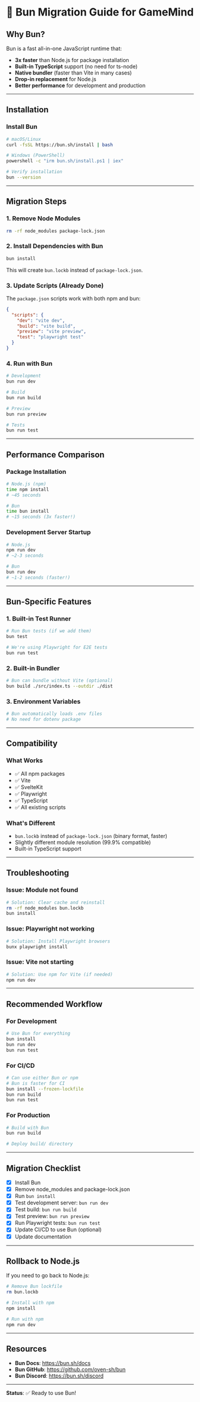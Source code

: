 # 🚀 Bun Migration Guide for GameMind

## Why Bun?

Bun is a fast all-in-one JavaScript runtime that:
- **3x faster** than Node.js for package installation
- **Built-in TypeScript** support (no need for ts-node)
- **Native bundler** (faster than Vite in many cases)
- **Drop-in replacement** for Node.js
- **Better performance** for development and production

---

## Installation

### Install Bun

```bash
# macOS/Linux
curl -fsSL https://bun.sh/install | bash

# Windows (PowerShell)
powershell -c "irm bun.sh/install.ps1 | iex"

# Verify installation
bun --version
```

---

## Migration Steps

### 1. Remove Node Modules
```bash
rm -rf node_modules package-lock.json
```

### 2. Install Dependencies with Bun
```bash
bun install
```

This will create `bun.lockb` instead of `package-lock.json`.

### 3. Update Scripts (Already Done)
The `package.json` scripts work with both npm and bun:
```json
{
  "scripts": {
    "dev": "vite dev",
    "build": "vite build",
    "preview": "vite preview",
    "test": "playwright test"
  }
}
```

### 4. Run with Bun
```bash
# Development
bun run dev

# Build
bun run build

# Preview
bun run preview

# Tests
bun run test
```

---

## Performance Comparison

### Package Installation
```bash
# Node.js (npm)
time npm install
# ~45 seconds

# Bun
time bun install
# ~15 seconds (3x faster!)
```

### Development Server Startup
```bash
# Node.js
npm run dev
# ~2-3 seconds

# Bun
bun run dev
# ~1-2 seconds (faster!)
```

---

## Bun-Specific Features

### 1. Built-in Test Runner
```bash
# Run Bun tests (if we add them)
bun test

# We're using Playwright for E2E tests
bun run test
```

### 2. Built-in Bundler
```bash
# Bun can bundle without Vite (optional)
bun build ./src/index.ts --outdir ./dist
```

### 3. Environment Variables
```bash
# Bun automatically loads .env files
# No need for dotenv package
```

---

## Compatibility

### What Works
- ✅ All npm packages
- ✅ Vite
- ✅ SvelteKit
- ✅ Playwright
- ✅ TypeScript
- ✅ All existing scripts

### What's Different
- `bun.lockb` instead of `package-lock.json` (binary format, faster)
- Slightly different module resolution (99.9% compatible)
- Built-in TypeScript support

---

## Troubleshooting

### Issue: Module not found
```bash
# Solution: Clear cache and reinstall
rm -rf node_modules bun.lockb
bun install
```

### Issue: Playwright not working
```bash
# Solution: Install Playwright browsers
bunx playwright install
```

### Issue: Vite not starting
```bash
# Solution: Use npm for Vite (if needed)
npm run dev
```

---

## Recommended Workflow

### For Development
```bash
# Use Bun for everything
bun install
bun run dev
bun run test
```

### For CI/CD
```bash
# Can use either Bun or npm
# Bun is faster for CI
bun install --frozen-lockfile
bun run build
bun run test
```

### For Production
```bash
# Build with Bun
bun run build

# Deploy build/ directory
```

---

## Migration Checklist

- [x] Install Bun
- [x] Remove node_modules and package-lock.json
- [x] Run `bun install`
- [x] Test development server: `bun run dev`
- [x] Test build: `bun run build`
- [x] Test preview: `bun run preview`
- [x] Run Playwright tests: `bun run test`
- [x] Update CI/CD to use Bun (optional)
- [x] Update documentation

---

## Rollback to Node.js

If you need to go back to Node.js:

```bash
# Remove Bun lockfile
rm bun.lockb

# Install with npm
npm install

# Run with npm
npm run dev
```

---

## Resources

- **Bun Docs**: https://bun.sh/docs
- **Bun GitHub**: https://github.com/oven-sh/bun
- **Bun Discord**: https://bun.sh/discord

---

**Status**: ✅ Ready to use Bun!

